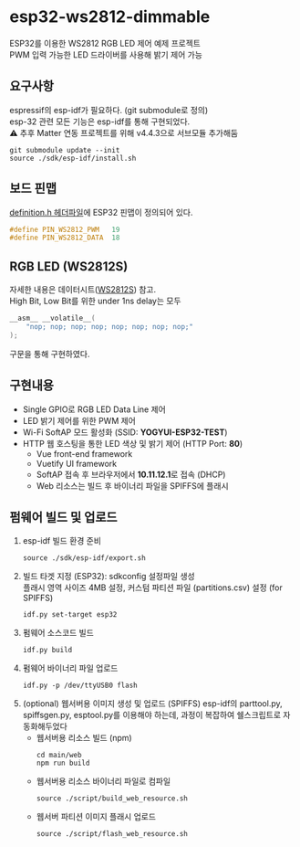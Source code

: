 # esp32-ws2812-dimmable
ESP32를 이용한 WS2812 RGB LED 제어 예제 프로젝트<br>
PWM 입력 가능한 LED 드라이버를 사용해 밝기 제어 가능

요구사항
---
espressif의 esp-idf가 필요하다. (git submodule로 정의)<br>
esp-32 관련 모든 기능은 esp-idf를 통해 구현되었다.<br>
:warning: 추후 Matter 연동 프로젝트를 위해 v4.4.3으로 서브모듈 추가해둠
```shell
git submodule update --init
source ./sdk/esp-idf/install.sh
```

보드 핀맵
---
[definition.h 헤더파일](https://github.com/YOGYUI/esp32-ws2812-dimmable/blob/main/main/include/definition.h)에 ESP32 핀맵이 정의되어 있다.
```c
#define PIN_WS2812_PWM   19
#define PIN_WS2812_DATA  18
```

RGB LED (WS2812S)
---
자세한 내용은 데이터시트([WS2812S]()) 참고.<br>
High Bit, Low Bit를 위한 under 1ns delay는 모두 
```c
__asm__ __volatile__(
    "nop; nop; nop; nop; nop; nop; nop; nop;"
);
````
구문을 통해 구현하였다.

구현내용
---
- Single GPIO로 RGB LED Data Line 제어
- LED 밝기 제어를 위한 PWM 제어
- Wi-Fi SoftAP 모드 활성화 (SSID: **YOGYUI-ESP32-TEST**)
- HTTP 웹 호스팅을 통한 LED 색상 및 밝기 제어 (HTTP Port: **80**)
    - Vue front-end framework
    - Vuetify UI framework
    - SoftAP 접속 후 브라우저에서 **10.11.12.1**로 접속 (DHCP)
    - Web 리소스는 빌드 후 바이너리 파일을 SPIFFS에 플래시

펌웨어 빌드 및 업로드
---
1. esp-idf 빌드 환경 준비
    ```shell
    source ./sdk/esp-idf/export.sh
    ```
2. 빌드 타겟 지정 (ESP32): sdkconfig 설정파일 생성<br>
   플래시 영역 사이즈 4MB 설정, 커스텀 파티션 파일 (partitions.csv) 설정 (for SPIFFS)
    ```shell
    idf.py set-target esp32
    ```
3. 펌웨어 소스코드 빌드
    ```shell
    idf.py build
    ```
4. 펌웨어 바이너리 파일 업로드
    ```shell
    idf.py -p /dev/ttyUSB0 flash
    ```
5. (optional) 웹서버용 이미지 생성 및 업로드 (SPIFFS)
    esp-idf의 parttool.py, spiffsgen.py, esptool.py를 이용해야 하는데, 과정이 복잡하여 쉘스크립트로 자동화해두었다
    - 웹서버용 리소스 빌드 (npm)
        ```shell
        cd main/web
        npm run build
        ```
    - 웹서버용 리소스 바이너리 파일로 컴파일
        ```shell
        source ./script/build_web_resource.sh
        ```
    - 웹서버 파티션 이미지 플래시 업로드
        ```shell
        source ./script/flash_web_resource.sh
        ```
